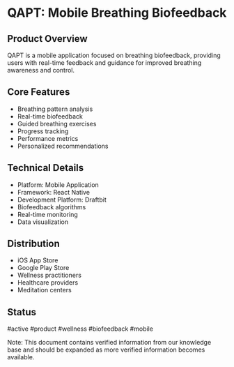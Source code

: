 # QAPT: Mobile Breathing Biofeedback

## Product Overview
QAPT is a mobile application focused on breathing biofeedback, providing users with real-time feedback and guidance for improved breathing awareness and control.

## Core Features
- Breathing pattern analysis
- Real-time biofeedback
- Guided breathing exercises
- Progress tracking
- Performance metrics
- Personalized recommendations

## Technical Details
- Platform: Mobile Application
- Framework: React Native
- Development Platform: Draftbit
- Biofeedback algorithms
- Real-time monitoring
- Data visualization

## Distribution
- iOS App Store
- Google Play Store
- Wellness practitioners
- Healthcare providers
- Meditation centers

## Status
#active #product #wellness #biofeedback #mobile

Note: This document contains verified information from our knowledge base and should be expanded as more verified information becomes available.